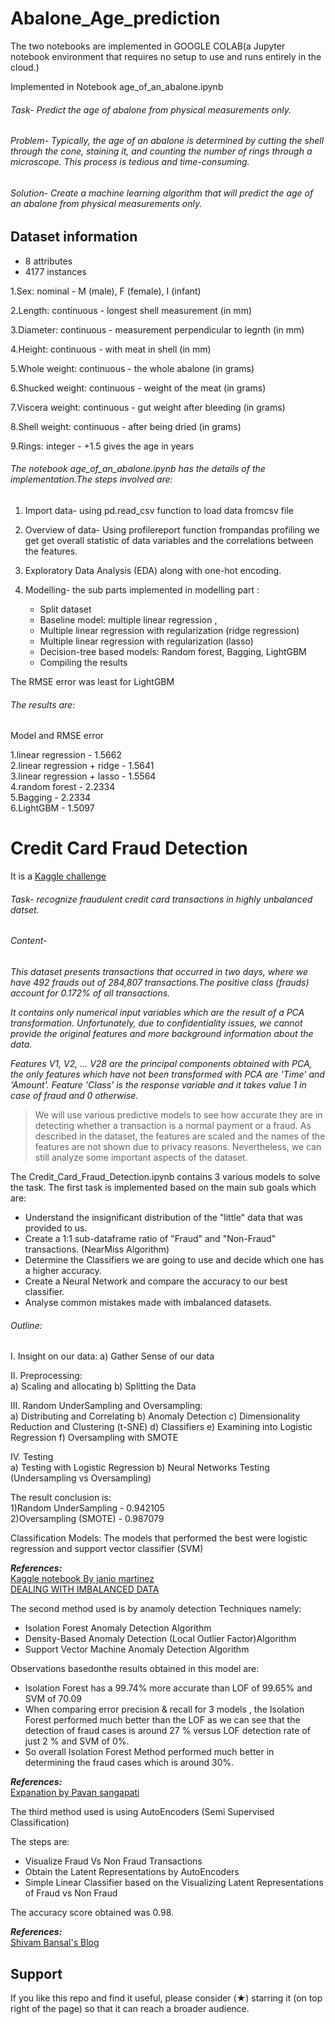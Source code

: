 # Abalone_Age_prediction

The two notebooks are implemented in GOOGLE COLAB(a Jupyter notebook environment that requires no setup to use and runs entirely in the cloud.)

Implemented in Notebook age_of_an_abalone.ipynb

###### Task- *Predict the age of abalone from physical measurements only.*

###### Problem- *Typically, the age of an abalone is determined by cutting the shell through the cone, staining it, and counting the number of rings through a microscope. This process is tedious and time-consuming.*

###### Solution- *Create a machine learning algorithm that will predict the age of an abalone from physical measurements only.*


## Dataset information
* 8 attributes
* 4177 instances

1.Sex: nominal - M (male), F (female), I (infant)

2.Length: continuous - longest shell measurement (in mm)

3.Diameter: continuous - measurement perpendicular to legnth (in mm)

4.Height: continuous - with meat in shell (in mm)

5.Whole weight: continuous - the whole abalone (in grams)

6.Shucked weight: continuous - weight of the meat (in grams)

7.Viscera weight: continuous - gut weight after bleeding (in grams)

8.Shell weight: continuous - after being dried (in grams)

9.Rings: integer - +1.5 gives the age in years

###### The notebook age_of_an_abalone.ipynb has the details of the implementation.The steps involved are:
1. Import data- using pd.read_csv function to load data fromcsv file 

2. Overview of data- Using profilereport function frompandas profiling we get get overall statistic of data variables and the correlations between the features.

3. Exploratory Data Analysis (EDA) along with one-hot encoding.

4. Modelling- the sub parts implemented in modelling part :

   * Split dataset
   * Baseline model: multiple linear regression , 
   * Multiple linear regression with regularization (ridge regression)
   * Multiple linear regression with regularization (lasso)
   * Decision-tree based models: Random forest, Bagging, LightGBM
   * Compiling the results
 
 
The RMSE error was least for LightGBM

###### The results are:

Model and RMSE error

 1.linear regression - 1.5662            
 2.linear regression + ridge - 1.5641                        
 3.linear regression + lasso -	1.5564                         
 4.random forest - 2.2334                            
 5.Bagging	- 2.2334                                  
 6.LightGBM - 	1.5097

# Credit Card Fraud Detection

It is a [Kaggle challenge](https://www.kaggle.com/mlg-ulb/creditcardfraud)

###### Task- *recognize fraudulent credit card transactions in highly unbalanced datset.*
###### Content-
*This dataset presents transactions that occurred in two days, where we have 492 frauds out of 284,807 transactions.The positive class (frauds) account for 0.172%
of all transactions.*           

*It contains only numerical input variables which are the result of a PCA transformation. Unfortunately, due to confidentiality issues, we cannot provide the original features and more background information about the data.*               

*Features V1, V2, … V28 are the principal components obtained with PCA, the only features which have not been transformed with PCA are 'Time' and 'Amount'. Feature 'Class' is the response variable and it takes value 1 in case of fraud and 0 otherwise.*

> We will use various predictive models to see how accurate they are in detecting whether a transaction is a normal payment or a fraud. As described in the dataset, the features are scaled and the names of the features are not shown due to privacy reasons. Nevertheless, we can still analyze some important aspects of the dataset.

The Credit_Card_Fraud_Detection.ipynb contains 3 various models to solve the task.
The first task is implemented based on the main sub goals which are:

* Understand the insignificant distribution of the "little" data that was provided to us.
* Create a 1:1 sub-dataframe ratio of "Fraud" and "Non-Fraud" transactions. (NearMiss Algorithm)
* Determine the Classifiers we are going to use and decide which one has a higher accuracy.
* Create a Neural Network and compare the accuracy to our best classifier.
* Analyse common mistakes made with imbalanced datasets.

###### Outline:         
I. Insight on our data:
a) Gather Sense of our data

II. Preprocessing:                         
a) Scaling and allocating
b) Splitting the Data


III. Random UnderSampling and Oversampling:      
a) Distributing and Correlating
b) Anomaly Detection
c) Dimensionality Reduction and Clustering (t-SNE)
d) Classifiers
e) Examining into Logistic Regression
f) Oversampling with SMOTE


IV. Testing                                       
a) Testing with Logistic Regression
b) Neural Networks Testing (Undersampling vs Oversampling)

The result conclusion is:                   
1)Random UnderSampling	- 0.942105                             
2)Oversampling (SMOTE)	- 0.987079  

Classification Models: The models that performed the best were logistic regression and support vector classifier (SVM)

***References:***                                              
[Kaggle notebook By janio martinez](https://www.kaggle.com/janiobachmann/credit-fraud-dealing-with-imbalanced-datasets)               
[DEALING WITH IMBALANCED DATA](https://www.marcoaltini.com/blog/dealing-with-imbalanced-data-undersampling-oversampling-and-proper-cross-validation)

The second method used is by anamoly detection Techniques namely:
* Isolation Forest Anomaly Detection Algorithm
* Density-Based Anomaly Detection (Local Outlier Factor)Algorithm
* Support Vector Machine Anomaly Detection Algorithm

Observations basedonthe results obtained in this model are:                  
* Isolation Forest has a 99.74% more accurate than LOF of 99.65% and SVM of 70.09
* When comparing error precision & recall for 3 models , the Isolation Forest performed much better than the LOF as we can see that the detection of fraud cases is around 27 % versus LOF detection rate of just 2 % and SVM of 0%.
* So overall Isolation Forest Method performed much better in determining the fraud cases which is around 30%.

***References:***                                                 
[Expanation by Pavan sangapati](https://www.kaggle.com/pavansanagapati/anomaly-detection-credit-card-fraud-analysis)

The third method used is using AutoEncoders (Semi Supervised Classification)              

The steps are:                            
* Visualize Fraud Vs Non Fraud Transactions
* Obtain the Latent Representations by AutoEncoders
* Simple Linear Classifier based on the Visualizing Latent Representations of Fraud vs Non Fraud

The accuracy score obtained was 0.98.

***References:***                                                          
[Shivam Bansal's Blog](https://www.kaggle.com/shivamb/semi-supervised-classification-using-autoencoders)

## Support 

If you like this repo and find it useful, please consider (★) starring it (on top right of the page) so that it can reach a broader audience.

